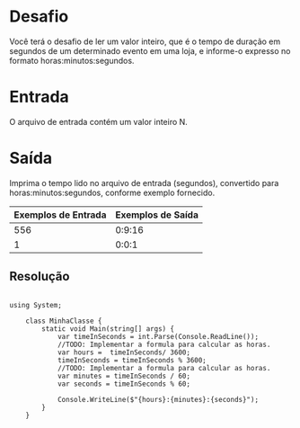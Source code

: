 # Desafio
Você terá o desafio de ler um valor inteiro, que é o tempo de duração em segundos de um determinado evento em uma loja, e informe-o expresso no formato horas:minutos:segundos.

# Entrada
O arquivo de entrada contém um valor inteiro N.

# Saída
Imprima o tempo lido no arquivo de entrada (segundos), convertido para horas:minutos:segundos, conforme exemplo fornecido.


| Exemplos de Entrada | Exemplos de Saída |
| ------------------- | ------------------|
|556| 0:9:16|
|1|0:0:1|


## Resolução

```CSharp

using System;

    class MinhaClasse {
        static void Main(string[] args) {
            var timeInSeconds = int.Parse(Console.ReadLine());
            //TODO: Implementar a formula para calcular as horas.
            var hours =  timeInSeconds/ 3600;
            timeInSeconds = timeInSeconds % 3600;
            //TODO: Implementar a formula para calcular as horas.
            var minutes = timeInSeconds / 60;
            var seconds = timeInSeconds % 60;

            Console.WriteLine($"{hours}:{minutes}:{seconds}");
        }
    }